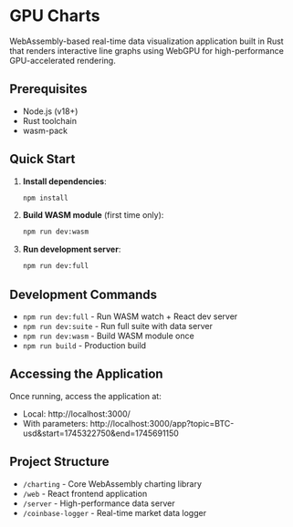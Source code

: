 # GPU Charts

WebAssembly-based real-time data visualization application built in Rust that renders interactive line graphs using WebGPU for high-performance GPU-accelerated rendering.

## Prerequisites

- Node.js (v18+)
- Rust toolchain
- wasm-pack

## Quick Start

1. **Install dependencies**:
   ```bash
   npm install
   ```

2. **Build WASM module** (first time only):
   ```bash
   npm run dev:wasm
   ```

3. **Run development server**:
   ```bash
   npm run dev:full
   ```

## Development Commands

- `npm run dev:full` - Run WASM watch + React dev server
- `npm run dev:suite` - Run full suite with data server
- `npm run dev:wasm` - Build WASM module once
- `npm run build` - Production build

## Accessing the Application

Once running, access the application at:
- Local: http://localhost:3000/
- With parameters: http://localhost:3000/app?topic=BTC-usd&start=1745322750&end=1745691150

## Project Structure

- `/charting` - Core WebAssembly charting library
- `/web` - React frontend application
- `/server` - High-performance data server
- `/coinbase-logger` - Real-time market data logger